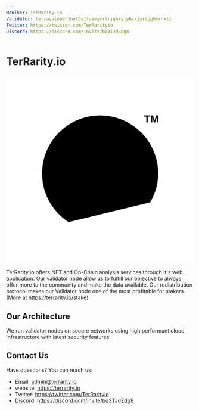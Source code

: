 ```yaml
---
Moniker: TerRarity.io
Validator: terravaloper1net6ytfaamgcrlrjgnkyjp6zkjxrsgg5vrnxlz
Twitter: https://twitter.com/TerRarityio
Discord: https://discord.com/invite/bq3TJdZdg8
---
```


# TerRarity.io
![terrarity_logo](terrarity_logo.png)

TerRarity.io offers NFT and On-Chain analysis services through it's web application. Our validator node allow us to 
fulfill our objective to always offer more to the community and make the data available. Our redistribution protocol makes
our Validator node one of the most profitable for stakers. (More at https://terrarity.io/stake)

## Our Architecture

We run validator nodes on secure networks using high performant cloud infrastructure with latest security features.

## Contact Us

Have questions? You can reach us:

- Email: admin@terrarity.io
- website: https://terrarity.io
- Twitter: https://twitter.com/TerRarityio
- Discord: https://discord.com/invite/bq3TJdZdg8
